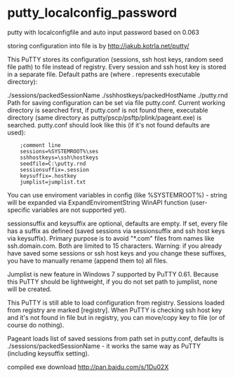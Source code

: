 putty_localconfig_password
==========================

putty with localconfigfile and auto input  password based on 0.063

storing configuration into file is by http://jakub.kotrla.net/putty/

This PuTTY stores its configuration (sessions, ssh host keys, random seed file path) to file instead of registry. Every session and ssh host key is stored in a separate file. Default paths are (where . represents executable directory):

./sessions/packedSessionName
./sshhostkeys/packedHostName
./putty.rnd
Path for saving configuration can be set via file putty.conf. Current working directory is searched first, if putty.conf is not found there, executable directory (same directory as putty/pscp/psftp/plink/pageant.exe) is searched. putty.conf should look like this (if it's not found defaults are used):

		;comment line
		sessions=%SYSTEMROOT%\ses
		sshhostkeys=\ssh\hostkeys
		seedfile=C:\putty.rnd
		sessionsuffix=.session
		keysuffix=.hostkey
		jumplist=jumplist.txt
	
You can use enviroment variables in config (like %SYSTEMROOT%) - string will be expanded via ExpandEnviromentString WinAPI function (user-specific variables are not supported yet).

sessionsuffix and keysuffix are optional, defaults are empty. If set, every file has a suffix as defined (saved sessions via sessionsuffix and ssh host keys via keysuffix). Primary purpose is to avoid "*.com" files from names like ssh.domain.com. Both are limited to 15 characters. 
Warning: if you already have saved some sessions or ssh host keys and you change these suffixes, you have to manually rename (append them to) all files.

Jumplist is new feature in Windows 7 supported by PuTTY 0.61. Because this PuTTY should be lightweight, if you do not set path to jumplist, none will be created.

This PuTTY is still able to load configuration from registry. Sessions loaded from registry are marked [registry]. When PuTTY is checking ssh host key and it's not found in file but in registry, you can move/copy key to file (or of course do nothing).

Pageant loads list of saved sessions from path set in putty.conf, defaults is ./sessions/packedSessionName - it works the same way as PuTTY (including keysuffix setting).

compiled exe download  http://pan.baidu.com/s/1Du02X

